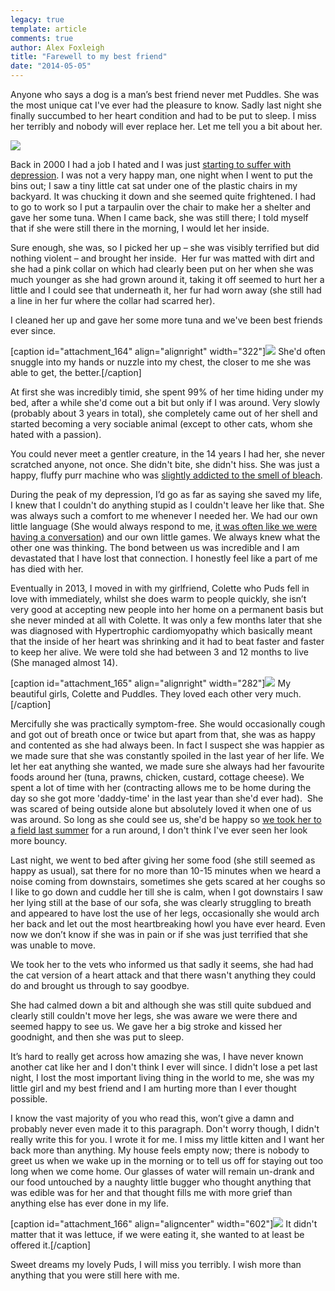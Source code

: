 ```yaml
---
legacy: true 
template: article 
comments: true 
author: Alex Foxleigh
title: "Farewell to my best friend"
date: "2014-05-05"
---
```


Anyone who says a dog is a man’s best friend never met Puddles. She was the most unique cat I've ever had the pleasure to know. Sadly last night she finally succumbed to her heart condition and had to be put to sleep. I miss her terribly and nobody will ever replace her. Let me tell you a bit about her.

[![](http://foxleigh.me/wp-content/uploads/2012/01/image03.jpg)](http://foxleigh.me/wp-content/uploads/2012/01/image03.jpg)

Back in 2000 I had a job I hated and I was just [starting to suffer with depression](http://lxword.com/?p=91 "A beginners guide to depression."). I was not a very happy man, one night when I went to put the bins out; I saw a tiny little cat sat under one of the plastic chairs in my backyard. It was chucking it down and she seemed quite frightened. I had to go to work so I put a tarpaulin over the chair to make her a shelter and gave her some tuna. When I came back, she was still there; I told myself that if she were still there in the morning, I would let her inside.

Sure enough, she was, so I picked her up – she was visibly terrified but did nothing violent – and brought her inside.  Her fur was matted with dirt and she had a pink collar on which had clearly been put on her when she was much younger as she had grown around it, taking it off seemed to hurt her a little and I could see that underneath it, her fur had worn away (she still had a line in her fur where the collar had scarred her).

I cleaned her up and gave her some more tuna and we've been best friends ever since.

\[caption id="attachment\_164" align="alignright" width="322"\]![](http://foxleigh.me/wp-content/uploads/2014/05/149862_454930800193_656516_n.jpg) She'd often snuggle into my hands or nuzzle into my chest, the closer to me she was able to get, the better.\[/caption\]

At first she was incredibly timid, she spent 99% of her time hiding under my bed, after a while she'd come out a bit but only if I was around. Very slowly (probably about 3 years in total), she completely came out of her shell and started becoming a very sociable animal (except to other cats, whom she hated with a passion).

You could never meet a gentler creature, in the 14 years I had her, she never scratched anyone, not once. She didn't bite, she didn't hiss. She was just a happy, fluffy purr machine who was [slightly addicted to the smell of bleach](https://www.youtube.com/watch?v=5lXs_NIEtu8).

During the peak of my depression, I’d go as far as saying she saved my life, I knew that I couldn't do anything stupid as I couldn't leave her like that. She was always such a comfort to me whenever I needed her. We had our own little language (She would always respond to me, [it was often like we were having a conversation](https://www.youtube.com/watch?v=7L16sDkeUEA)) and our own little games. We always knew what the other one was thinking. The bond between us was incredible and I am devastated that I have lost that connection. I honestly feel like a part of me has died with her.

Eventually in 2013, I moved in with my girlfriend, Colette who Puds fell in love with immediately, whilst she does warm to people quickly, she isn’t very good at accepting new people into her home on a permanent basis but she never minded at all with Colette. It was only a few months later that she was diagnosed with Hypertrophic cardiomyopathy which basically meant that the inside of her heart was shrinking and it had to beat faster and faster to keep her alive. We were told she had between 3 and 12 months to live (She managed almost 14).

\[caption id="attachment\_165" align="alignright" width="282"\][![](http://foxleigh.me/wp-content/uploads/2014/05/580922_10151234476715194_1252525721_n.jpg)](http://foxleigh.me/wp-content/uploads/2014/05/580922_10151234476715194_1252525721_n.jpg) My beautiful girls, Colette and Puddles. They loved each other very much.\[/caption\]

Mercifully she was practically symptom-free. She would occasionally cough and got out of breath once or twice but apart from that, she was as happy and contented as she had always been. In fact I suspect she was happier as we made sure that she was constantly spoiled in the last year of her life. We let her eat anything she wanted, we made sure she always had her favourite foods around her (tuna, prawns, chicken, custard, cottage cheese). We spent a lot of time with her (contracting allows me to be home during the day so she got more 'daddy-time' in the last year than she'd ever had).  She was scared of being outside alone but absolutely loved it when one of us was around. So long as she could see us, she'd be happy so [we took her to a field last summer](https://www.youtube.com/watch?v=fzu5O5HVw18) for a run around, I don't think I've ever seen her look more bouncy.

Last night, we went to bed after giving her some food (she still seemed as happy as usual), sat there for no more than 10-15 minutes when we heard a noise coming from downstairs, sometimes she gets scared at her coughs so I like to go down and cuddle her till she is calm, when I got downstairs I saw her lying still at the base of our sofa, she was clearly struggling to breath and appeared to have lost the use of her legs, occasionally she would arch her back and let out the most heartbreaking howl you have ever heard. Even now we don’t know if she was in pain or if she was just terrified that she was unable to move.

We took her to the vets who informed us that sadly it seems, she had had the cat version of a heart attack and that there wasn't anything they could do and brought us through to say goodbye.

She had calmed down a bit and although she was still quite subdued and clearly still couldn't move her legs, she was aware we were there and seemed happy to see us. We gave her a big stroke and kissed her goodnight, and then she was put to sleep.

It’s hard to really get across how amazing she was, I have never known another cat like her and I don't think I ever will since. I didn't lose a pet last night, I lost the most important living thing in the world to me, she was my little girl and my best friend and I am hurting more than I ever thought possible.

I know the vast majority of you who read this, won’t give a damn and probably never even made it to this paragraph. Don't worry though, I didn't really write this for you. I wrote it for me. I miss my little kitten and I want her back more than anything. My house feels empty now; there is nobody to greet us when we wake up in the morning or to tell us off for staying out too long when we come home. Our glasses of water will remain un-drank and our food untouched by a naughty little bugger who thought anything that was edible was for her and that thought fills me with more grief than anything else has ever done in my life.

\[caption id="attachment\_166" align="aligncenter" width="602"\][![](http://foxleigh.me/wp-content/uploads/2014/05/949593_10151350635935194_955845860_o.jpg)](http://foxleigh.me/wp-content/uploads/2014/05/949593_10151350635935194_955845860_o.jpg) It didn't matter that it was lettuce, if we were eating it, she wanted to at least be offered it.\[/caption\]

Sweet dreams my lovely Puds, I will miss you terribly. I wish more than anything that you were still here with me.
